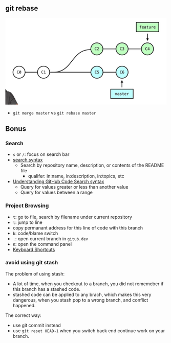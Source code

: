 ## git rebase

![branches](./branches.png)

- `git merge master` vs `git rebase master`

## Bonus

### Search

- `s` or `/`: focus on search bar
- [search syntax](https://docs.github.com/en/search-github/github-code-search/understanding-github-code-search-syntax)
  - Search by repository name, description, or contents of the README file
    - qualifer: in:name, in:description, in:topics, etc
- [Understanding GitHub Code Search syntax](https://docs.github.com/en/search-github/getting-started-with-searching-on-github/understanding-the-search-syntax)
  - Query for values greater or less than another value
  - Query for values between a range

### Project Browsing

- `t`: go to file, search by filename under current repository
- `l`: jump to line
- copy permanant address for this line of code with this branch
- `b`: code/blame switch
- `.`: open current branch in `gitub.dev`
- `K`: open the command panel
- [Keyboard Shortcuts](https://docs.github.com/en/get-started/accessibility/keyboard-shortcuts)

### avoid using git stash

The problem of using stash:

- A lot of time, when you checkout to a branch, you did not rememeber if this branch has a stashed code.
- stashed code can be applied to any brach, which makes this very dangerous, when you stash pop to a wrong branch, and conflict happened.

The correct way:

- use git commit instead
- use `git reset HEAD~1` when you switch back end continue work on your branch.
